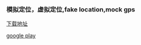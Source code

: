 <h3>模拟定位，虚拟定位,fake location,mock gps</h3>

<a href="https://github.com/ChenGuoqing1001/MockLocation/releases" target="_blank">下载地址</a>

<a href="https://play.google.com/store/apps/details?id=com.ce.uk312" target="_blank">google play</a>

